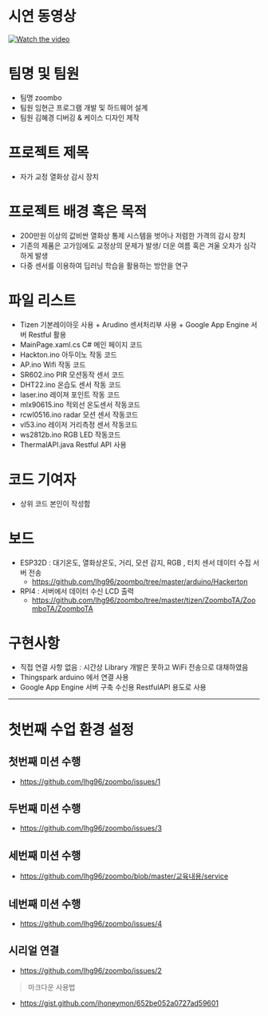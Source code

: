 # 시연 동영상
[![Watch the video](https://img.youtube.com/vi/ZQ_vkRSv8H0/0.jpg)](https://youtu.be/ZQ_vkRSv8H0)  

# 팀명 및 팀원  
* 팀명 zoombo
* 팀원 임현근 프로그램 개발 및 하드웨어 설계   
* 팀원 김혜경 디버깅 & 케이스 디자인 제작 

# 프로젝트 제목
* 자가 교정 열화상 감시 장치  

# 프로젝트 배경 혹은 목적  
* 200만원 이상의 값비싼 열화상 통제 시스템을 벗어나 저렴한 가격의 감시 장치  
* 기존의 제품은 고가임에도 교정상의 문제가 발생/ 더운 여름 혹은 겨울  오차가 심각하게 발생  
* 다중 센서를 이용하여 딥러닝 학습을 활용하는 방안을 연구  

# 파일 리스트   
* Tizen 기본레이아웃 사용 + Arudino 센서처리부 사용 + Google App Engine 서버 Restful 활용
* MainPage.xaml.cs C# 메인 페이지 코드  
* Hackton.ino 아두이노 작동 코드  
* AP.ino Wifi 작동 코드  
* SR602.ino PIR 모션동작 센서 코드  
* DHT22.ino 온습도 센서 작동 코드  
* laser.ino 레이져 포인트 작동 코드  
* mlx90615.ino 적외선 온도센서 작동코드  
* rcwl0516.ino radar 모션 센서 작동코드  
* vl53.ino  레이저 거리측정 센서 작동코드  
* ws2812b.ino RGB LED 작동코드  
* ThermalAPI.java Restful API 사용 

# 코드 기여자
* 상위 코드 본인이 작성함  

# 보드  
* ESP32D : 대기온도, 열화상온도, 거리, 모션 감지, RGB , 터치 센서 데이터 수집 서버 전송  
  +  https://github.com/lhg96/zoombo/tree/master/arduino/Hackerton  
* RPI4 : 서버에서 데이터 수신 LCD 출력  
  +  https://github.com/lhg96/zoombo/tree/master/tizen/ZoomboTA/ZoomboTA/ZoomboTA  

# 구현사항 
* 직접 연결 사항 없음 : 시간상 Library 개발은 못하고 WiFi 전송으로 대채하였음   
* Thingspark arduino 에서 연결 사용 
* Google App Engine 서버 구축 수신용 RestfulAPI 용도로 사용 


***

# 첫번째 수업 환경 설정
## 첫번째 미션 수행  
* https://github.com/lhg96/zoombo/issues/1

## 두번째 미션 수행  
* https://github.com/lhg96/zoombo/issues/3  

## 세번째 미션 수행
* https://github.com/lhg96/zoombo/blob/master/교육내용/service

## 네번째 미션 수행  
* https://github.com/lhg96/zoombo/issues/4  


## 시리얼 연결  
* https://github.com/lhg96/zoombo/issues/2


>마크다운 사용법  
* https://gist.github.com/ihoneymon/652be052a0727ad59601
